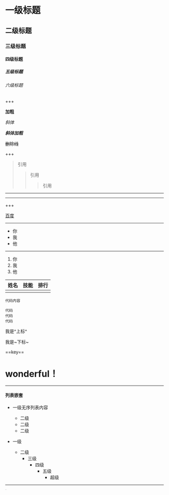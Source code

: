 # 一级标题

## 二级标题

### 三级标题

#### 四级标题

##### 五级标题

###### 六级标题

+++

**加粗**

*斜体*

***斜体加粗***

~~删除线~~

+++

> 引用
>
> > 引用
> >
> > > 引用

***

---

+++

[百度](http://baidu.com)

---

+ 你
+ 我
+ 他

---

1. 你
2. 我
3. 他

| 姓名 | 技能 | 排行 |
| ---- | ---- | ---- |
|      |      |      |

`代码内容`

```
代码
代码
代码
```

我是^上标^

我是~下标~

==key==

# wonderful！

---

#### 列表嵌套

* 一级无序列表内容
  * 二级
  * 二级
  * 二级

* 一级
  * 二级
    * 三级
      * 四级
        * 五级
          * 超级

***

 <img src="C:\Users\lenovo\Documents\胡嘉瑞\猫头1.jpg" alt="blockchain" style="zoom:5%;" />

